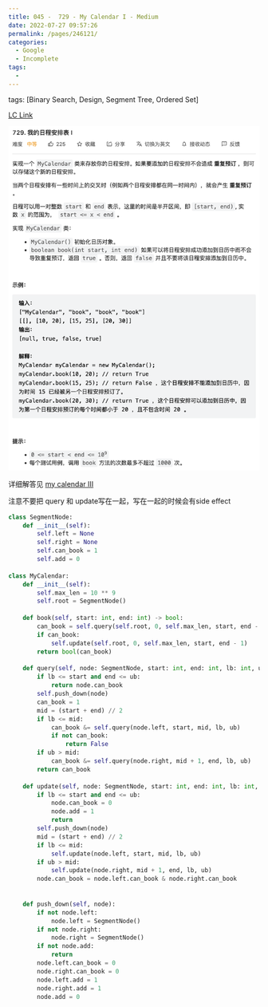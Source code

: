 ```yaml
---
title: 045 -  729 - My Calendar I - Medium
date: 2022-07-27 09:57:26
permalink: /pages/246121/
categories:
  - Google
  - Incomplete
tags:
  - 
---
```

tags: [Binary Search, Design, Segment Tree, Ordered Set]

[LC Link](https://leetcode.cn/problems/my-calendar-i/)

![](https://raw.githubusercontent.com/emmableu/image/master/202208091310545.png)

详细解答见 [my calendar III](https://emmableu.github.io/blog/pages/060d0d/)

注意不要把 query 和 update写在一起，写在一起的时候会有side effect 

```python
class SegmentNode:
	def __init__(self):
		self.left = None
		self.right = None
		self.can_book = 1
		self.add = 0
		
class MyCalendar:
	def __init__(self):
		self.max_len = 10 ** 9
		self.root = SegmentNode()

	def book(self, start: int, end: int) -> bool:
		can_book = self.query(self.root, 0, self.max_len, start, end - 1)
		if can_book:
			self.update(self.root, 0, self.max_len, start, end - 1)
		return bool(can_book)

	def query(self, node: SegmentNode, start: int, end: int, lb: int, ub: int):
		if lb <= start and end <= ub:
			return node.can_book
		self.push_down(node)
		can_book = 1
		mid = (start + end) // 2
		if lb <= mid:
			can_book &= self.query(node.left, start, mid, lb, ub)
			if not can_book:
				return False
		if ub > mid:
			can_book &= self.query(node.right, mid + 1, end, lb, ub)
		return can_book

	def update(self, node: SegmentNode, start: int, end: int, lb: int, ub: int):
		if lb <= start and end <= ub:
			node.can_book = 0
			node.add = 1
			return
		self.push_down(node)
		mid = (start + end) // 2
		if lb <= mid:
			self.update(node.left, start, mid, lb, ub)
		if ub > mid:
			self.update(node.right, mid + 1, end, lb, ub)
		node.can_book = node.left.can_book & node.right.can_book

		
	def push_down(self, node):
		if not node.left:
			node.left = SegmentNode()
		if not node.right:
			node.right = SegmentNode()
		if not node.add:
			return 
		node.left.can_book = 0
		node.right.can_book = 0
		node.left.add = 1
		node.right.add = 1
		node.add = 0
```
